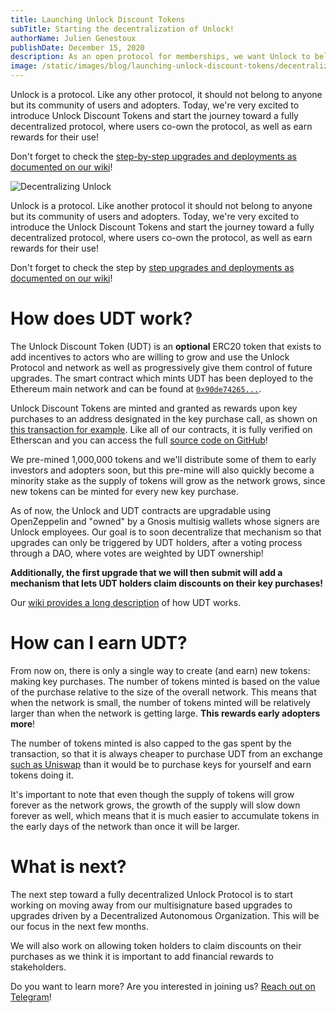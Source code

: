 ```yaml
---
title: Launching Unlock Discount Tokens
subTitle: Starting the decentralization of Unlock!
authorName: Julien Genestoux
publishDate: December 15, 2020
description: As an open protocol for memberships, we want Unlock to belong to its users. Today we are introducing the protocol's native token.
image: /static/images/blog/launching-unlock-discount-tokens/decentralized-unlock.jpg
---
```


Unlock is a protocol. Like any other protocol, it should not belong to anyone but its community of users and adopters. Today, we're very excited to introduce Unlock Discount Tokens and start the journey toward a fully decentralized protocol, where users co-own the protocol, as well as earn rewards for their use!

Don't forget to check the [step-by-step upgrades and deployments as documented on our wiki](https://github.com/unlock-protocol/unlock/wiki/The-Path-to-UDT!)!

![Decentralizing Unlock](/static/images/blog/launching-unlock-discount-tokens/decentralized-unlock.jpg)

Unlock is a protocol. Like another protocol it should not belong to anyone but its community of users and adopters. Today, we're very excited to introduce the Unlock Discount Tokens and start the journey toward a fully decentralized protocol, where users co-own the protocol, as well as earn rewards for their use!

Don't forget to check the step by [step upgrades and deployments as documented on our wiki](https://github.com/unlock-protocol/unlock/wiki/The-Path-to-UDT!)!

# How does UDT work?

The Unlock Discount Token (UDT) is an **optional** ERC20 token that exists to add incentives to actors who are willing to grow and use the Unlock Protocol and network as well as progressively give them control of future upgrades. The smart contract which mints UDT has been deployed to the Ethereum main network and can be found at [`0x90de74265...`](https://etherscan.io/token/0x90de74265a416e1393a450752175aed98fe11517).

Unlock Discount Tokens are minted and granted as rewards upon key purchases to an address designated in the key purchase call, as shown on [this transaction for example](https://etherscan.io/tx/0xb0e5f95ea980c1f096a841e5507f465827411cc29f80f8b95971a5241d9e81bb). Like all of our contracts, it is fully verified on Etherscan and you can access the full [source code on GitHub](https://github.com/unlock-protocol/unlock/)!

We pre-mined 1,000,000 tokens and we'll distribute some of them to early investors and adopters soon, but this pre-mine will also quickly become a minority stake as the supply of tokens will grow as the network grows, since new tokens can be minted for every new key purchase.

As of now, the Unlock and UDT contracts are upgradable using OpenZeppelin and "owned" by a Gnosis multisig wallets whose signers are Unlock employees. Our goal is to soon decentralize that mechanism so that upgrades can only be triggered by UDT holders, after a voting process through a DAO, where votes are weighted by UDT ownership!

**Additionally, the first upgrade that we will then submit will add a mechanism that lets UDT holders claim discounts on their key purchases!**

Our [wiki provides a long description](https://github.com/unlock-protocol/unlock/wiki/The-Unlock-Discount-Tokens) of how UDT works.

# How can I earn UDT?

From now on, there is only a single way to create (and earn) new tokens: making key purchases. The number of tokens minted is based on the value of the purchase relative to the size of the overall network. This means that when the network is small, the number of tokens minted will be relatively larger than when the network is getting large. **This rewards early adopters more**!

The number of tokens minted is also capped to the gas spent by the transaction, so that it is always cheaper to purchase UDT from an exchange [such as Uniswap](https://app.uniswap.org/#/add/ETH/0x90DE74265a416e1393A450752175AED98fe11517) than it would be to purchase keys for yourself and earn tokens doing it.

It's important to note that even though the supply of tokens will grow forever as the network grows, the growth of the supply will slow down forever as well, which means that it is much easier to accumulate tokens in the early days of the network than once it will be larger.

# What is next?
The next step toward a fully decentralized Unlock Protocol is to start working on moving away from our multisignature based upgrades to upgrades driven by a Decentralized Autonomous Organization. This will be our focus in the next few months.

We will also work on allowing token holders to claim discounts on their purchases as we think it is important to add financial rewards to stakeholders.

Do you want to learn more? Are you interested in joining us? [Reach out on Telegram](https://t.me/unlockprotocol)!
